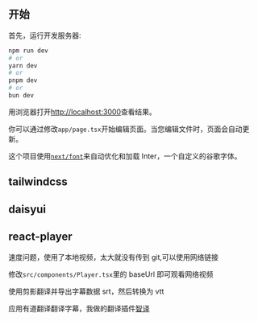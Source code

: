 ## 开始

首先，运行开发服务器:

```bash
npm run dev
# or
yarn dev
# or
pnpm dev
# or
bun dev
```

用浏览器打开[http://localhost:3000](http://localhost:3000)查看结果。

你可以通过修改`app/page.tsx`开始编辑页面。当您编辑文件时，页面会自动更新。

这个项目使用[`next/font`](https://nextjs.org/docs/basic-features/font-optimization)来自动优化和加载 Inter，一个自定义的谷歌字体。

## tailwindcss

## daisyui

## react-player

速度问题，使用了本地视频，太大就没有传到 git,可以使用网络链接

修改`src/components/Player.tsx`里的 baseUrl 即可观看网络视频

使用剪影翻译并导出字幕数据 srt，然后转换为 vtt

应用有道翻译翻译字幕，我做的翻译插件[智译](https://marketplace.visualstudio.com/items?itemName=wohugb.intelitrans)
